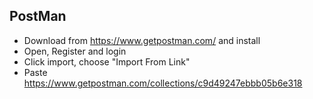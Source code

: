 ## PostMan ##
- Download from https://www.getpostman.com/ and install
- Open, Register and login
- Click import, choose "Import From Link" 
- Paste https://www.getpostman.com/collections/c9d49247ebbb05b6e318